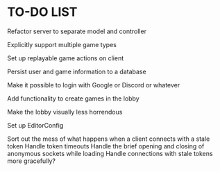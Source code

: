 TO-DO LIST
==========

Refactor server to separate model and controller

Explicitly support multiple game types

Set up replayable game actions on client

Persist user and game information to a database

Make it possible to login with Google or Discord or whatever

Add functionality to create games in the lobby

Make the lobby visually less horrendous

Set up EditorConfig

Sort out the mess of what happens when a client connects with a stale token
Handle token timeouts
Handle the brief opening and closing of anonymous sockets while loading
Handle connections with stale tokens more gracefully?